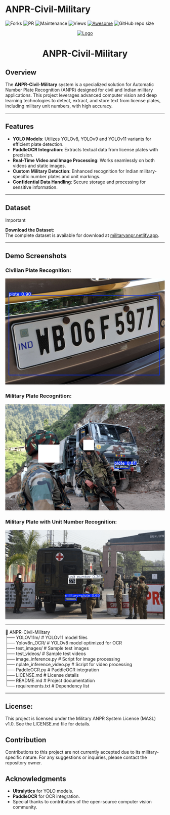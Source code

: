 # ANPR-Civil-Military
![Forks](https://img.shields.io/github/forks/ADITYAVOFFICIAL/ANPR-Civil-Military.svg)
![PR](https://img.shields.io/github/issues-pr/ADITYAVOFFICIAL/ANPR-Civil-Military.svg)
![Maintenance](https://img.shields.io/badge/Maintained%3F-yes-green.svg)
![Views](https://views.whatilearened.today/views/github/ADITYAVOFFICIAL/ANPR-Civil-Military.svg)
[![Awesome](https://awesome.re/badge.svg)](https://awesome.re)
![GitHub repo size](https://img.shields.io/github/repo-size/ADITYAVOFFICIAL/ANPR-Civil-Military)

<p align="center">
  <a href="#">
    <img alt="Logo" height="150" width="300" src="https://images.livemint.com/img/2020/08/04/1600x900/20200722017L_1596550154426_1596550162189.jpg">
  </a>
</p>

<h1 align="center">ANPR-Civil-Military</h1>

## Overview  

The **ANPR-Civil-Military** system is a specialized solution for Automatic Number Plate Recognition (ANPR) designed for civil and Indian military applications. This project leverages advanced computer vision and deep learning technologies to detect, extract, and store text from license plates, including military unit numbers, with high accuracy.

---

## Features  

- **YOLO Models**: Utilizes YOLOv8, YOLOv9 and YOLOv11 variants for efficient plate detection.
- **PaddleOCR Integration**: Extracts textual data from license plates with precision.
- **Real-Time Video and Image Processing**: Works seamlessly on both videos and static images.
- **Custom Military Detection**: Enhanced recognition for Indian military-specific number plates and unit markings.
- **Confidential Data Handling**: Secure storage and processing for sensitive information.

---
## Dataset

> [!IMPORTANT]
> **Download the Dataset:**  
> The complete dataset is available for download at [militaryanpr.netlify.app](https://militaryanpr.netlify.app/).


---

## Demo Screenshots  

### Civilian Plate Recognition:  
![Civilian Plate](https://raw.githubusercontent.com/ADITYAVOFFICIAL/ANPR-Civil-Military/refs/heads/main/inference/Yolov8l-Civil.jpg)  

### Military Plate Recognition:  
![Military Plate](https://raw.githubusercontent.com/ADITYAVOFFICIAL/ANPR-Civil-Military/refs/heads/main/inference/Yolov8l-Military.png) 

### Military Plate with Unit Number Recognition:  
![Military Plate](https://raw.githubusercontent.com/ADITYAVOFFICIAL/ANPR-Civil-Military/refs/heads/main/inference/Yolov11m-Military-Unit.png)

---

📂 ANPR-Civil-Military  
├── YOLOV11m/                   # YOLOv11 model files  
├── Yolov8n_OCR/                # YOLOv8 model optimized for OCR  
├── test_images/                # Sample test images  
├── test_videos/                # Sample test videos  
├── image_inference.py          # Script for image processing  
├── nplate_inference_video.py   # Script for video processing  
├── PaddleOCR.py                # PaddleOCR integration  
├── LICENSE.md                  # License details  
├── README.md                   # Project documentation  
└── requirements.txt            # Dependency list  

---

## License:
This project is licensed under the Military ANPR System License (MASL) v1.0. See the LICENSE.md file for details.

## Contribution
Contributions to this project are not currently accepted due to its military-specific nature. For any suggestions or inquiries, please contact the repository owner.


## Acknowledgments
- **Ultralytics** for YOLO models.  
- **PaddleOCR** for OCR integration.  
- Special thanks to contributors of the open-source computer vision community.  
